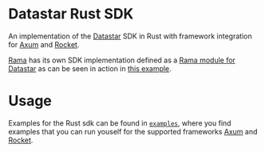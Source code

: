 # Datastar Rust SDK

An implementation of the [Datastar] SDK in Rust
with framework integration for [Axum] and [Rocket].

[Rama](https://github.com/plabayo/rama) has its own SDK implementation defined as a [Rama module for Datastar](https://ramaproxy.org/docs/rama/http/sse/datastar/index.html) as can be seen in action in [this example](https://github.com/plabayo/rama/blob/main/examples/http_sse_datastar_hello.rs).

# Usage

Examples for the Rust sdk can be found in [`examples`](./examples), where
you find examples that you can run youself for the supported
frameworks [Axum] and [Rocket].

[Datastar]: https://data-star.dev
[Axum]: https://github.com/tokio-rs/axum
[Rocket]: https://github.com/rwf2/rocket
